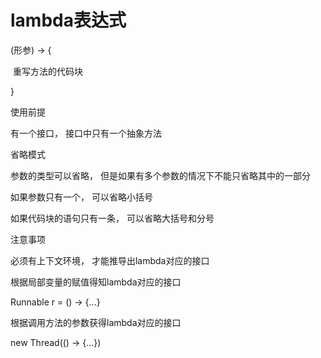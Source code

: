 # lambda表达式

(形参) -> {

​	重写方法的代码块

}



使用前提

有一个接口， 接口中只有一个抽象方法



省略模式

参数的类型可以省略， 但是如果有多个参数的情况下不能只省略其中的一部分

如果参数只有一个， 可以省略小括号

如果代码块的语句只有一条， 可以省略大括号和分号



注意事项

必须有上下文环境， 才能推导出lambda对应的接口

根据局部变量的赋值得知lambda对应的接口

Runnable r = () -> {...}

根据调用方法的参数获得lambda对应的接口

new Thread(() -> {...})

